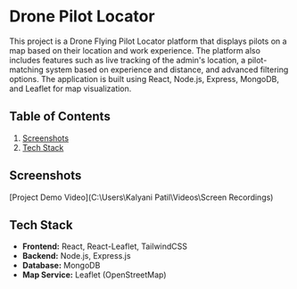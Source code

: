 # Drone Pilot Locator

This project is a Drone Flying Pilot Locator platform that displays pilots on a map based on their location and work experience. The platform also includes features such as live tracking of the admin's location, a pilot-matching system based on experience and distance, and advanced filtering options. The application is built using React, Node.js, Express, MongoDB, and Leaflet for map visualization.

## Table of Contents
1. [Screenshots](#screenshots)
2. [Tech Stack](#tech-stack)

## Screenshots

[Project Demo Video](C:\Users\Kalyani Patil\Videos\Screen Recordings)

## Tech Stack

- **Frontend:** React, React-Leaflet, TailwindCSS
- **Backend:** Node.js, Express.js
- **Database:** MongoDB
- **Map Service:** Leaflet (OpenStreetMap)



